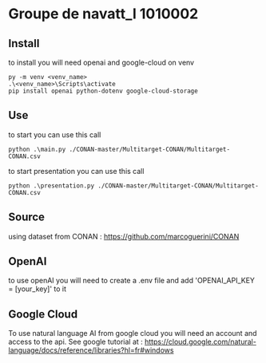 # Groupe de navatt_l 1010002

## Install
to install you will need openai and google-cloud on venv
```
py -m venv <venv_name>
.\<venv_name>\Scripts\activate
pip install openai python-dotenv google-cloud-storage
```
## Use
to start you can use this call
```
python .\main.py ./CONAN-master/Multitarget-CONAN/Multitarget-CONAN.csv
```


to start presentation you can use this call
```
python .\presentation.py ./CONAN-master/Multitarget-CONAN/Multitarget-CONAN.csv
```


## Source
using dataset from CONAN : https://github.com/marcoguerini/CONAN

## OpenAI
to use openAI you will need to create a .env file and add 'OPENAI_API_KEY = [your_key]' to it

## Google Cloud
To use natural language AI from google cloud you will need an account and access to the api. See google tutorial at : https://cloud.google.com/natural-language/docs/reference/libraries?hl=fr#windows